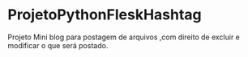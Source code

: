 # ProjetoPythonFleskHashtag
Projeto Mini blog para postagem de arquivos ,com direito de excluir e modificar o que será postado. 
